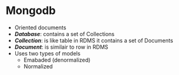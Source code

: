 # Mongodb

- Oriented documents
- ***Database***: contains a set of Collections
- ***Collection***: is like table in RDMS it contains a set of Documents
- ***Document***: is similair to row in RDMS
- Uses two types of models
    - Emabaded (denormalized)
    - Normalized
